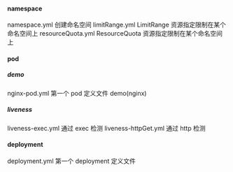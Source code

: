 #### namespace
namespace.yml 创建命名空间
limitRange.yml LimitRange 资源指定限制在某个命名空间上
resourceQuota.yml ResourceQuota 资源指定限制在某个命名空间上

#### pod
##### demo
nginx-pod.yml 第一个 pod 定义文件 demo(nginx)

##### liveness
liveness-exec.yml
通过 exec 检测
liveness-httpGet.yml 
通过 http 检测

#### deployment
deployment.yml 第一个 deployment 定义文件



